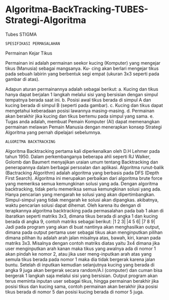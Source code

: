# Algoritma-BackTracking-TUBES-Strategi-Algoritma
Tubes STIGMA

	SPESIFIKASI PERMASALAHAN

Permainan Kejar Tikus
 
Permainan ini adalah permainan seekor kucing (Komputer) yang mengejar tikus (Manusia) sebagai mangsanya. Ku-
cing akan berlari mengejar tikus pada sebuah labirin yang berbentuk segi empat (ukuran 3x3 seperti pada gambar di atas).

Adapun aturan permainannya adalah sebagai berikut:
a. Kucing dan tikus hanya dapat berjalan 1 langkah melalui sisi yang bersisian dengan simpul tempatnya berada saat
ini.
b. Posisi awal tikus berada di simpul A dan kucing berada di simpul B (seperti pada gambar).
c. Kucing dan tikus dapat mengetahui keberadaan posisi lawannya masing-masing.
d. Permainan akan berakhir jika kucing dan tikus bertemu pada simpul yang sama.
e. Tugas anda adalah, membuat Pemain Komputer (AI) dapat memenangkan permainan melawan Pemain Manusia
dengan menerapkan konsep Strategi Algoritma yang pernah dipelajari sebelumnya. 

	ALGORITMA BACKTRACKING

Algoritma Backtracking  pertama kali diperkenalkan oleh D.H Lehmer pada tahun 1950. Dalam perkembanganya beberapa ahli seperti RJ Walker, Golomb dan Baumert menyajikan uraian umum tentang Backtracking dan penerapannya dalam berbagai persoalan dan aplikasi. Algoritma runut-balik (Bactracking Algorithm) adalah algoritma yang berbasis pada DFS (Depth First Search). Algoritma ini merupakan perbaikan dari algoritma brute force yang memeriksa semua kemungkinan solusi yang ada. Dengan algoritma backtracking, tidak perlu memeriksa semua kemungkinan solusi yang ada. Hanya pencarian yang mengarah ke solusi yang akan dipertimbangkan. Simpul-simpul yang tidak mengarah ke solusi akan dipangkas. akibatnya, waktu pencarian solusi dapat dihemat.
Oleh karena itu dengan di terapkannya algoritma backtracking pada permasalahan pada bab 1 akan di ibaratkan seperti matriks 3x3, dimana tikus  berada di angka 1 dan kucing berada di angka 9, contoh matriks sebagai  berikut:
|1 2 3|
|4 5 6|
|7 8 9|
Jadi pada program yang akan di buat nantinya akan menghasilkan output, dimana pada output pertama user sebagai tikus akan menginputkan pilihan dimana pilihan itu adalah arah jalan misalnya atas, bawah, kiri, kanan pada matriks 3x3. Misalnya dengan contoh matriks diatas yaitu 3x4 dimana jika user menginputkan arah kanan maka tikus yang awalnya ada di nomor 1 akan pindah ke nomor 2, atau jika user meng-inputkan arah atas yang semula tikus berada pada nomor 1 maka dia tidak bergerak karena jalan buntu. Setelah di inputkan kemudian selanjutnya kucing yang berada di angka 9 juga akan bergerak secara random/A.I (computer) dan cuman bisa bergerak 1 langkah saja melalui sisi yang bersisian. Output program akan terus meminta inputan user sebagai tikus, hingga permainan berakhir jika posisi tikus dan kucing sama, contoh permainan akan berakhir jika posisi tikus berada di nomor 5 dan posisi kucing berada di nomor 5 juga. 
